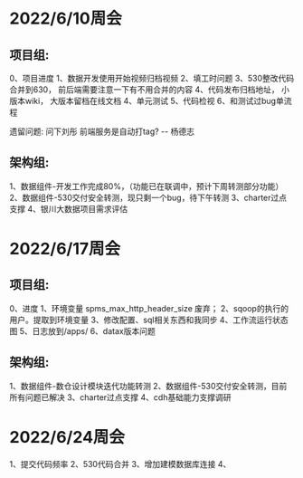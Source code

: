 
# 2022/6/10周会

## 项目组:
0、项目进度
1、数据开发使用开始视频归档视频
2、填工时问题
3、530整改代码合并到630， 前后端需要注意一下有不用合并的内容
4、代码发布归档地址， 小版本wiki， 大版本留档在线文档
4、单元测试
5、代码检视
6、和测试过bug单流程

遗留问题: 
问下刘彤 前端服务是自动打tag? -- 杨德志  

## 架构组:
1、数据组件-开发工作完成80%，（功能已在联调中，预计下周转测部分功能）
2、数据组件-530交付安全转测，现只剩一个bug，待下午转测
3、charter过点支撑
4、银川大数据项目需求评估



# 2022/6/17周会

## 项目组:
0、进度
1、环境变量 spms_max_http_header_size 废弃；
2、sqoop的执行的用户。提取到环境变量
3、修改配置、sql相关东西和我同步
4、工作流运行状态图
5、日志放到/apps/
6、datax版本问题

## 架构组:
1、数据组件-数仓设计模块迭代功能转测
2、数据组件-530交付安全转测，目前所有问题已解决
3、charter过点支撑
4、cdh基础能力支撑调研

# 2022/6/24周会

1、提交代码频率
2、530代码合并
3、增加建模数据库连接
4、

